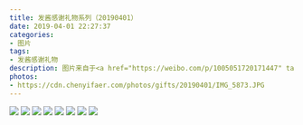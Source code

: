 ```yaml
---
title: 发酱感谢礼物系列（20190401）
date: 2019-04-01 22:27:37
categories:
- 图片
tags:
- 发酱感谢礼物
description: 图片来自于<a href="https://weibo.com/p/1005051720171447" target="_blank">quanmmmmm</a><br/> “谢谢没品君的周边，梗很多，东西很精致哈哈哈～”
photos: 
- https://cdn.chenyifaer.com/photos/gifts/20190401/IMG_5873.JPG
---
```


![](https://cdn.chenyifaer.com/photos/gifts/20190401/IMG_5874.JPG)
![](https://cdn.chenyifaer.com/photos/gifts/20190401/IMG_5875.JPG)
![](https://cdn.chenyifaer.com/photos/gifts/20190401/IMG_5876.JPG)
![](https://cdn.chenyifaer.com/photos/gifts/20190401/IMG_5877.JPG)
![](https://cdn.chenyifaer.com/photos/gifts/20190401/IMG_5878.JPG)
![](https://cdn.chenyifaer.com/photos/gifts/20190401/IMG_5879.JPG)
![](https://cdn.chenyifaer.com/photos/gifts/20190401/IMG_5880.JPG)
![](https://cdn.chenyifaer.com/photos/gifts/20190401/IMG_5881.JPG)